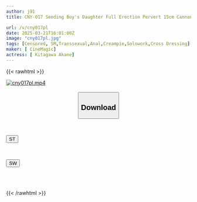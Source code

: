 ```yaml
---
author: j91
title: CNY-017 Seeding Boy's Daughter Full Erection Pervert 15cm Cannon Crossdressing Masochist Training Record Kitagawa Akane

url: /v/cny017pl
date: 2025-03-21T16:01:00Z
image: "cny017pl.jpg"
tags: [Censored, SM,Transsexual,Anal,Creampie,Solowork,Cross Dressing]
maker: [ CineMagic]
actress: [ Kitagawa Akane]
---
```



{{< rawhtml >}}

<div class="video" data-videoid="RjPQGbjg27idG1e">
    <a href="javascript:;">
        <img src="/v/cny017pl/cny017pl.jpg" width="WIDTH" height="HEIGHT" alt="cny017pl.mp4" loading="lazy">
    </a>
</div>

<script type="text/javascript" src="https://j91.asia/asset/on-demand-st.js"></script>

<br>
  <link rel="stylesheet" href="https://j91.asia/asset/bs5.css">
  
  <center>
  <button class="btn btn-primary" type="button" data-bs-toggle="collapse" data-bs-target=".multi-collapse" aria-expanded="false" aria-controls="multiCollapseExample1 multiCollapseExample2"><h2>Download</h2></button></center>
</p>
<div class="row">
  <div class="col">
    <div class="collapse multi-collapse" id="multiCollapseExample1">
      <div class="card card-body">
	      	      <br>
<div class="buttons">  
<p><a href="/v/cny017pl/st.html" target="_blank"><button class="btn-hover color-3"><i class="fa fa-download"></i> ST</button></a></p></div>
    </div>
  </div>
</div>
  <div class="col">
    <div class="collapse multi-collapse" id="multiCollapseExample2">
      <div class="card card-body">
	      <br>
<div class="buttons">
<p><a href="/v/cny017pl/sw.html" target="_blank"><button class="btn-hover color-2"><i class="fa fa-download"></i> SW</button></a></p></div>
<br><br>
      </div>
    </div>
  </div>
</div>

{{< /rawhtml >}}